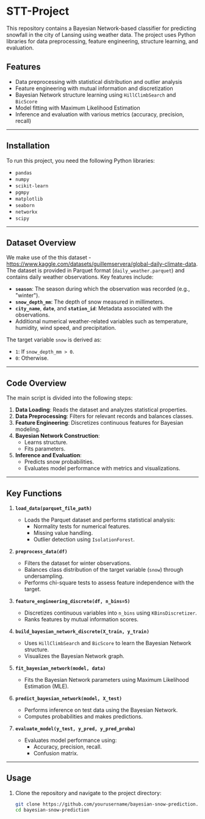 # STT-Project

This repository contains a Bayesian Network-based classifier for predicting snowfall in the city of Lansing using weather data. The project uses Python libraries for data preprocessing, feature engineering, structure learning, and evaluation. 

## Features
- Data preprocessing with statistical distribution and outlier analysis
- Feature engineering with mutual information and discretization
- Bayesian Network structure learning using `HillClimbSearch` and `BicScore`
- Model fitting with Maximum Likelihood Estimation
- Inference and evaluation with various metrics (accuracy, precision, recall)
---
## Installation
To run this project, you need the following Python libraries:
- `pandas`
- `numpy`
- `scikit-learn`
- `pgmpy`
- `matplotlib`
- `seaborn`
- `networkx`
- `scipy`
---
## Dataset Overview
We make use of the this dataset - https://www.kaggle.com/datasets/guillemservera/global-daily-climate-data. The dataset is provided in Parquet format (`daily_weather.parquet`) and contains daily weather observations. Key features include:
- **`season`**: The season during which the observation was recorded (e.g., "winter").
- **`snow_depth_mm`**: The depth of snow measured in millimeters.
- **`city_name`**, **`date`**, and **`station_id`**: Metadata associated with the observations.
- Additional numerical weather-related variables such as temperature, humidity, wind speed, and precipitation.

The target variable `snow` is derived as:
- `1`: If `snow_depth_mm > 0`.
- `0`: Otherwise.
---
## Code Overview
The main script is divided into the following steps:
1. **Data Loading**: Reads the dataset and analyzes statistical properties.
2. **Data Preprocessing**: Filters for relevant records and balances classes.
3. **Feature Engineering**: Discretizes continuous features for Bayesian modeling.
4. **Bayesian Network Construction**:
   - Learns structure.
   - Fits parameters.
5. **Inference and Evaluation**:
   - Predicts snow probabilities.
   - Evaluates model performance with metrics and visualizations.

---
## Key Functions
1. **`load_data(parquet_file_path)`**  
   - Loads the Parquet dataset and performs statistical analysis:
     - Normality tests for numerical features.
     - Missing value handling.
     - Outlier detection using `IsolationForest`.

2. **`preprocess_data(df)`**  
   - Filters the dataset for winter observations.
   - Balances class distribution of the target variable (`snow`) through undersampling.
   - Performs chi-square tests to assess feature independence with the target.

3. **`feature_engineering_discrete(df, n_bins=5)`**  
   - Discretizes continuous variables into `n_bins` using `KBinsDiscretizer`.
   - Ranks features by mutual information scores.

4. **`build_bayesian_network_discrete(X_train, y_train)`**  
   - Uses `HillClimbSearch` and `BicScore` to learn the Bayesian Network structure.
   - Visualizes the Bayesian Network graph.

5. **`fit_bayesian_network(model, data)`**  
   - Fits the Bayesian Network parameters using Maximum Likelihood Estimation (MLE).

6. **`predict_bayesian_network(model, X_test)`**  
   - Performs inference on test data using the Bayesian Network.
   - Computes probabilities and makes predictions.

7. **`evaluate_model(y_test, y_pred, y_pred_proba)`**  
   - Evaluates model performance using:
     - Accuracy, precision, recall.
     - Confusion matrix.

---
## Usage
1. Clone the repository and navigate to the project directory:
   ```bash
   git clone https://github.com/yourusername/bayesian-snow-prediction.git
   cd bayesian-snow-prediction
